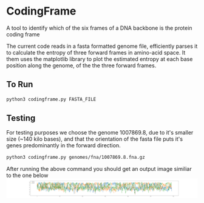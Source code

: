 # CodingFrame
A tool to identify which of the six frames of a DNA backbone is the protein coding frame


The current code reads in a fasta formatted genome file, efficiently parses it to calculate the
entropy of three forward frames in amino-acid space.  It them uses the matplotlib library to plot
the estimated entropy at each base position along the genome, of the the three forward frames.

## To Run
```sh
python3 codingframe.py FASTA_FILE
```


## Testing
For testing purposes we choose the genome 1007869.8, due to it's smaller size (~140 kilo bases),
and that the orientation of the fasta file puts it's genes predominantly in the forward direction. 

```sh
python3 codingframe.py genomes/fna/1007869.8.fna.gz
```

After running the above command you should get an output image similiar to the one below
![](https://github.com/deprekate/CodingFrame/blob/master/figure.png)
